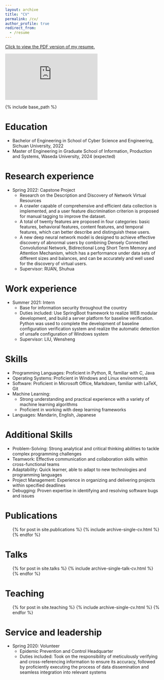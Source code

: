 ```yaml
---
layout: archive
title: "CV"
permalink: /cv/
author_profile: true
redirect_from:
  - /resume
---
```


[Click to view the PDF version of my resume.](https://zhzhmao.github.io/files/Resume.pdf)

<embed src="https://zhzhmao.github.io/files/Resume.pdf" type="application/pdf"/>

{% include base_path %}

Education
======
* Bachelor of Engineering in School of Cyber Science and Engineering, Sichuan University, 2022
* Master of Engineering in Graduate School of Information, Production and Systems, Waseda University, 2024 (expected)

Research experience
======
* Spring 2022: Capstone Project
  * Research on the Description and Discovery of Network Virtual Resources
  * A crawler capable of comprehensive and efficient data collection is implemented, and a user feature discrimination criterion is proposed for manual tagging to improve the dataset.
  * A total of twenty features are proposed in four categories: basic features, behavioral features, content features, and temporal features, which can better describe and distinguish these users.
  * A new deep neural network model is designed to achieve effective discovery of abnormal users by combining Densely Connected Convolutional Network, Bidirectional Long Short Term Memory and Attention Mechanism, which has a performance under data sets of different sizes and balances, and can be accurately and well used for the discovery of virtual users.
  * Supervisor: RUAN, Shuhua

Work experience
======
* Summer 2021: Intern
  * Base for information security throughout the country
  * Duties included: Use SpringBoot framework to realize WEB modular development, and build a server platform for baseline verification. Python was used to complete the development of baseline configuration verification system and realize the automatic detection of unsafe configuration of Windows system
  * Supervisor: LIU, Wensheng
  
Skills
======
* Programming Languages: Proficient in Python, R, familiar with C, Java
* Operating Systems: Proficient in Windows and Linux environments
* Software: Proficient in Microsoft Office, Markdown, familiar with LaTeX, Git
* Machine Learning: 
  * Strong understanding and practical experience with a variety of machine learning algorithms 
  * Proficient in working with deep learning frameworks 
* Languages: Mandarin, English, Japanese

Additional Skills
======
* Problem-Solving: Strong analytical and critical thinking abilities to tackle complex programming challenges
* Teamwork: Effective communication and collaboration skills within cross-functional teams
* Adaptability: Quick learner, able to adapt to new technologies and programming languages
* Project Management: Experience in organizing and delivering projects within specified deadlines
* Debugging: Proven expertise in identifying and resolving software bugs and issues

Publications
======
  <ul>{% for post in site.publications %}
    {% include archive-single-cv.html %}
  {% endfor %}</ul>
  
Talks
======
  <ul>{% for post in site.talks %}
    {% include archive-single-talk-cv.html %}
  {% endfor %}</ul>
  
Teaching
======
  <ul>{% for post in site.teaching %}
    {% include archive-single-cv.html %}
  {% endfor %}</ul>
  
Service and leadership
======
* Spring 2020: Volunteer
  * Epidemic Prevention and Control Headquarter
  * Duties included: Took on the responsibility of meticulously verifying and cross-referencing information to ensure its accuracy, followed by proficiently executing the process of data dissemination and seamless integration into relevant systems
